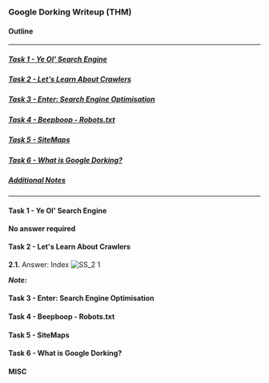 ### Google Dorking Writeup (THM)

#### Outline
* * *
##### [Task 1 - Ye Ol' Search Engine](#Task1)
##### [Task 2 - Let's Learn About Crawlers](#Task2)
##### [Task 3 - Enter: Search Engine Optimisation](#Task3)
##### [Task 4 - Beepboop - Robots.txt](#Task4)
##### [Task 5 - SiteMaps](#Task5)
##### [Task 6 - What is Google Dorking?](#Task6)
##### [Additional Notes](#misc)
* * *

#### <a id="Task1"></a>Task 1 - Ye Ol' Search Engine

**No answer required**

#### <a id="Task2"></a>Task 2 - Let's Learn About Crawlers

**2.1.** Answer: Index
![SS_2 1](https://user-images.githubusercontent.com/68154769/116773881-21d95780-aa8b-11eb-83bf-42534ae5346c.png)

***Note:*** 

#### <a id="Task3"></a>Task 3 - Enter: Search Engine Optimisation


#### <a id="Task4"></a>Task 4 - Beepboop - Robots.txt


#### <a id="Task5"></a>Task 5 - SiteMaps


#### <a id="Task6"></a>Task 6 - What is Google Dorking?


#### <a id="misc"></a>MISC


